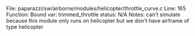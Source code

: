 File: paparazzi/sw/airborne/modules/helicopter/throttle_curve.c
Line: 165
Function: Bound
var: trimmed_throttle
status: N/A
Notes: can't simulate because this module only runs on helicopter but we don't have airframe of type helicopter

